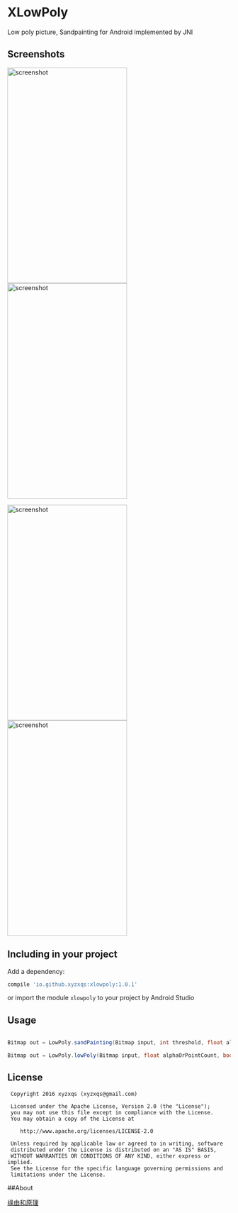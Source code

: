 # XLowPoly
Low poly picture, Sandpainting for Android implemented by JNI

## Screenshots

<img src="/screenshots/lowpoly0.png" alt="screenshot" title="screenshot" width="270" height="486" /> <img src="/screenshots/lowpoly1.png" alt="screenshot" title="screenshot" width="270" height="486" />

<img src="/screenshots/lowpoly2.png" alt="screenshot" title="screenshot" width="270" height="486" /> <img src="/screenshots/lowpoly3.png" alt="screenshot" title="screenshot" width="270" height="486" />

## Including in your project

Add a dependency:

```gradle
compile 'io.github.xyzxqs:xlowpoly:1.0.1'
```

or import the module `xlowpoly` to your project by Android Studio

## Usage

```java

Bitmap out = LowPoly.sandPainting(Bitmap input, int threshold, float alphaOrPointCount);

Bitmap out = LowPoly.lowPoly(Bitmap input, float alphaOrPointCount, boolean fill); 

```

## License

     Copyright 2016 xyzxqs (xyzxqs@gmail.com)

     Licensed under the Apache License, Version 2.0 (the "License");
     you may not use this file except in compliance with the License.
     You may obtain a copy of the License at

        http://www.apache.org/licenses/LICENSE-2.0

     Unless required by applicable law or agreed to in writing, software
     distributed under the License is distributed on an "AS IS" BASIS,
     WITHOUT WARRANTIES OR CONDITIONS OF ANY KIND, either express or implied.
     See the License for the specific language governing permissions and
     limitations under the License.

##About

[缘由和原理](./ABOUT-zh.md)
